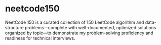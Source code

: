 # neetcode150
NeetCode 150 is a curated collection of 150 LeetCode algorithm and data-structure problems—complete with well-documented, optimized solutions organized by topic—to demonstrate my problem-solving proficiency and readiness for technical interviews.

